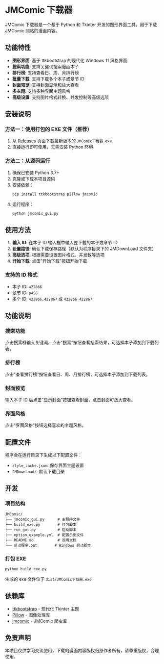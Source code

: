 # JMComic 下载器

JMComic 下载器是一个基于 Python 和 Tkinter 开发的图形界面工具，用于下载 JMComic 网站的漫画内容。

## 功能特性

-  **图形界面**: 基于 ttkbootstrap 的现代化 Windows 11 风格界面
-  **搜索功能**: 支持关键词搜索漫画本子
-  **排行榜**: 支持查看日、周、月排行榜
-  **批量下载**: 支持下载多个本子或章节 ID
-  **封面预览**: 支持封面显示和放大查看
-  **多主题**: 支持多种界面主题风格
-  **高级设置**: 支持图片格式转换、并发控制等高级选项

## 安装说明

### 方法一：使用打包的 EXE 文件（推荐）

1. 从 [Releases](https://github.com/your-username/jmcomic-downloader/releases) 页面下载最新版本的 `JMComic下载器.exe`
2. 直接运行即可使用，无需安装 Python 环境

### 方法二：从源码运行

1. 确保已安装 Python 3.7+
2. 克隆或下载本项目源码
3. 安装依赖：
   ```bash
   pip install ttkbootstrap pillow jmcomic
   ```
4. 运行程序：
   ```bash
   python jmcomic_gui.py
   ```

## 使用方法

1. **输入 ID**: 在本子 ID 输入框中输入要下载的本子或章节 ID
2. **设置路径**: 确认下载保存路径（默认为程序目录下的 JMDownLoad 文件夹）
3. **高级选项**: 根据需要设置图片格式、并发数等选项
4. **开始下载**: 点击"开始下载"按钮开始下载

### 支持的 ID 格式

- 本子 ID: `422866`
- 章节 ID: `p456`
- 多个 ID: `422866,422867` 或 `422866 422867`

## 功能说明

### 搜索功能
点击搜索框输入关键词，点击"搜索"按钮查看搜索结果，可选择本子添加到下载列表。

### 排行榜
点击"查看排行榜"按钮查看日、周、月排行榜，可选择本子添加到下载列表。

### 封面预览
输入本子 ID 后点击"显示封面"按钮查看封面，点击封面可放大查看。

### 界面风格
点击"界面风格"按钮选择喜欢的主题风格。

## 配置文件

程序会在运行目录下生成以下配置文件：

- `style_cache.json`: 保存界面主题设置
- `JMDownLoad/`: 默认下载目录

## 开发

### 项目结构

```
JMComic/
├── jmcomic_gui.py      # 主程序文件
├── build_exe.py        # 打包脚本
├── run_gui.py          # 启动脚本
├── option_example.yml  # 配置示例文件
├── README.md           # 说明文档
└── 启动程序.bat        # Windows 启动脚本
```

### 打包 EXE

```bash
python build_exe.py
```

生成的 exe 文件位于 `dist/JMComic下载器.exe`

## 依赖库

- [ttkbootstrap](https://github.com/israel-dryer/ttkbootstrap) - 现代化 Tkinter 主题
- [Pillow](https://python-pillow.org/) - 图像处理库
- [jmcomic](https://github.com/hect0x7/JMComic-Crawler-Python) - JMComic 爬虫库

## 免责声明

本项目仅供学习交流使用，下载的漫画内容版权归原作者所有，请尊重版权，合理使用。
